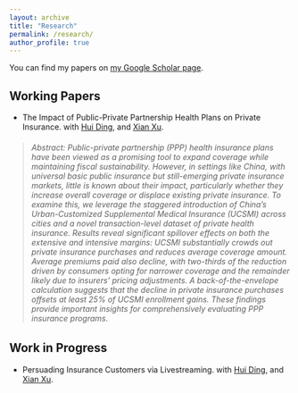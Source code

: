 ```yaml
---
layout: archive
title: "Research"
permalink: /research/
author_profile: true
---
```


You can find my papers on [my Google Scholar page](https://scholar.google.com/citations?user=75F0_ioAAAAJ&hl).

Working Papers
---
- The Impact of Public-Private Partnership Health Plans on Private Insurance. with [Hui Ding](https://dh-huiding.github.io/), and [Xian Xu](https://econ.fudan.edu.cn/sdpzw-con.jsp?urltype=news.NewsContentUrl&wbtreeid=1658&wbnewsid=14221). 
> ###### Abstract: Public-private partnership (PPP) health insurance plans have been viewed as a promising tool to expand coverage while maintaining fiscal sustainability. However, in settings like China, with universal basic public insurance but still-emerging private insurance markets, little is known about their impact, particularly whether they increase overall coverage or displace existing private insurance. To examine this, we leverage the staggered introduction of China’s Urban-Customized Supplemental Medical Insurance (UCSMI) across cities and a novel transaction-level dataset of private health insurance. Results reveal significant spillover effects on both the extensive and intensive margins: UCSMI substantially crowds out private insurance purchases and reduces average coverage amount. Average premiums paid also decline, with two-thirds of the reduction driven by consumers opting for narrower coverage and the remainder likely due to insurers’ pricing adjustments. A back-of-the-envelope calculation suggests that the decline in private insurance purchases offsets at least 25% of UCSMI enrollment gains. These findings provide important insights for comprehensively evaluating PPP insurance programs.

Work in Progress
---
- Persuading Insurance Customers via Livestreaming. with [Hui Ding](https://dh-huiding.github.io/), and [Xian Xu](https://econ.fudan.edu.cn/sdpzw-con.jsp?urltype=news.NewsContentUrl&wbtreeid=1658&wbnewsid=14221).
